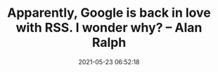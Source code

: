 ---
date: 2021-05-23 06:52:18
link:
  source: pocket
  source_url: https://getpocket.com
  text: Apparently, Google is back in love with RSS. I wonder why? – Alan Ralph
  url: https://alanralph.co.uk/apparently-google-is-back-in-love-with-rss-i-wonder-why/
source: pocket
syndicated:
- type: pocket
  url: https://alanralph.co.uk/apparently-google-is-back-in-love-with-rss-i-wonder-why/
- type: mastodon
  url: https://mastodon.technology/users/roytang/statuses/106283220220528130
- type: twitter
  url: https://twitter.com/roytang/status/1396360411839041539/
title: Apparently, Google is back in love with RSS. I wonder why? – Alan Ralph
---